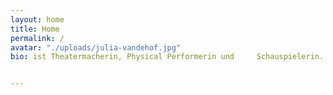 ```yaml
---
layout: home
title: Home
permalink: /
avatar: "./uploads/julia-vandehof.jpg"
bio: ist Theatermacherin, Physical Performerin und     Schauspielerin. Sie lebt und arbeitet in Berlin und Wien. In Ihren Theaterarbeiten versteht sie Bewegung, Sprache, Film, Licht und Musik gleichwertige Bühnenpartner. Das Kreieren beginnt mit und ausgehend vom Körper. Jedes Projekt ist eine Suche nach einer neuen, entsprechenden Form und entsteht in einem kollaborativen Arbeitsprozess. Diese Art und Weise gemeinsam zu kreieren ist für sie verknüpft mit der Idee, wie sie in dieser Welt leben möchte. Sie sieht es als Gegenangebot zu vorherrschenden Macht- und Denk-Strukturen. /n /n Für sie öffnet Theater einen Erlebnisraum, der über das Denken in rationaler Linie hinausgeht. Theater berührt, bewegt, wühlt auf. Es kann gewohnte Sicht-weisen aufbrechen und  erlaubt die Realität anders zu beleuchten.


---
```


